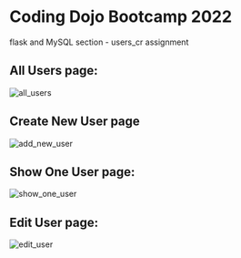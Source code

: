 # Coding Dojo Bootcamp 2022
flask and MySQL section - users_cr assignment

## All Users page:

![all_users](https://user-images.githubusercontent.com/99504059/177010149-b30b6fa8-1a6c-4bb6-8886-8e68db41fd1e.png)

## Create New User page

![add_new_user](https://user-images.githubusercontent.com/99504059/177010152-0feedb2f-1a81-45a6-9bdd-b9743540a718.png)

## Show One User page:

![show_one_user](https://user-images.githubusercontent.com/99504059/177010155-aa4adbe5-ec31-42db-98ba-7e3b42f70606.png)

## Edit User page:

![edit_user](https://user-images.githubusercontent.com/99504059/177010158-9586193c-78e5-42d0-ba32-222dd9df3f6d.png)
